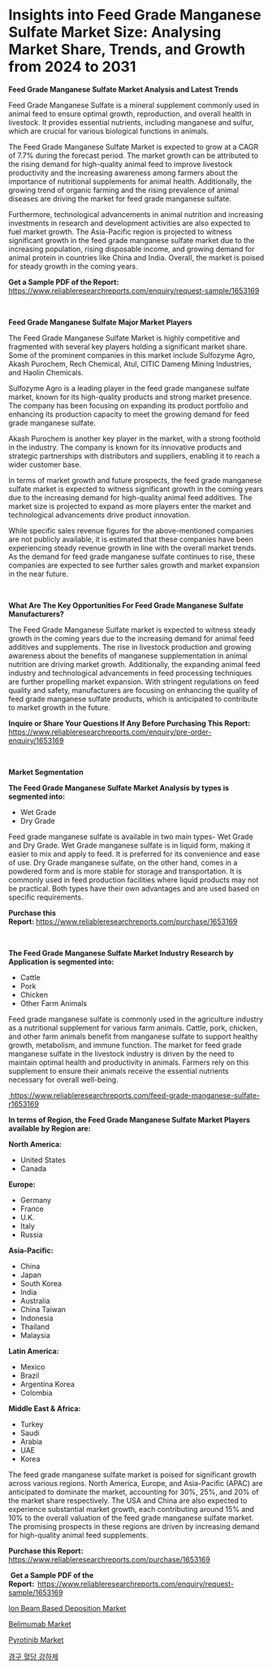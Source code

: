 <p><h1>Insights into Feed Grade Manganese Sulfate Market Size: Analysing Market Share, Trends, and Growth from 2024 to 2031</h1></p><p><strong>Feed Grade Manganese Sulfate Market Analysis and Latest Trends</strong></p>
<p><p>Feed Grade Manganese Sulfate is a mineral supplement commonly used in animal feed to ensure optimal growth, reproduction, and overall health in livestock. It provides essential nutrients, including manganese and sulfur, which are crucial for various biological functions in animals.</p><p>The Feed Grade Manganese Sulfate Market is expected to grow at a CAGR of 7.7% during the forecast period. The market growth can be attributed to the rising demand for high-quality animal feed to improve livestock productivity and the increasing awareness among farmers about the importance of nutritional supplements for animal health. Additionally, the growing trend of organic farming and the rising prevalence of animal diseases are driving the market for feed grade manganese sulfate.</p><p>Furthermore, technological advancements in animal nutrition and increasing investments in research and development activities are also expected to fuel market growth. The Asia-Pacific region is projected to witness significant growth in the feed grade manganese sulfate market due to the increasing population, rising disposable income, and growing demand for animal protein in countries like China and India. Overall, the market is poised for steady growth in the coming years.</p></p>
<p><strong>Get a Sample PDF of the Report:&nbsp;</strong> <a href="https://www.reliableresearchreports.com/enquiry/request-sample/1653169">https://www.reliableresearchreports.com/enquiry/request-sample/1653169</a></p>
<p>&nbsp;</p>
<p><strong>Feed Grade Manganese Sulfate Major Market Players</strong></p>
<p><p>The Feed Grade Manganese Sulfate Market is highly competitive and fragmented with several key players holding a significant market share. Some of the prominent companies in this market include Sulfozyme Agro, Akash Purochem, Rech Chemical, Atul, CITIC Dameng Mining Industries, and Haolin Chemicals.</p><p>Sulfozyme Agro is a leading player in the feed grade manganese sulfate market, known for its high-quality products and strong market presence. The company has been focusing on expanding its product portfolio and enhancing its production capacity to meet the growing demand for feed grade manganese sulfate.</p><p>Akash Purochem is another key player in the market, with a strong foothold in the industry. The company is known for its innovative products and strategic partnerships with distributors and suppliers, enabling it to reach a wider customer base.</p><p>In terms of market growth and future prospects, the feed grade manganese sulfate market is expected to witness significant growth in the coming years due to the increasing demand for high-quality animal feed additives. The market size is projected to expand as more players enter the market and technological advancements drive product innovation.</p><p>While specific sales revenue figures for the above-mentioned companies are not publicly available, it is estimated that these companies have been experiencing steady revenue growth in line with the overall market trends. As the demand for feed grade manganese sulfate continues to rise, these companies are expected to see further sales growth and market expansion in the near future.</p></p>
<p>&nbsp;</p>
<p><strong>What Are The Key Opportunities For Feed Grade Manganese Sulfate Manufacturers?</strong></p>
<p><p>The Feed Grade Manganese Sulfate market is expected to witness steady growth in the coming years due to the increasing demand for animal feed additives and supplements. The rise in livestock production and growing awareness about the benefits of manganese supplementation in animal nutrition are driving market growth. Additionally, the expanding animal feed industry and technological advancements in feed processing techniques are further propelling market expansion. With stringent regulations on feed quality and safety, manufacturers are focusing on enhancing the quality of feed grade manganese sulfate products, which is anticipated to contribute to market growth in the future.</p></p>
<p><strong>Inquire or Share Your Questions If Any Before Purchasing This Report:</strong> <a href="https://www.reliableresearchreports.com/enquiry/pre-order-enquiry/1653169">https://www.reliableresearchreports.com/enquiry/pre-order-enquiry/1653169</a></p>
<p>&nbsp;</p>
<p><strong>Market Segmentation</strong></p>
<p><strong>The Feed Grade Manganese Sulfate Market Analysis by types is segmented into:</strong></p>
<p><ul><li>Wet Grade</li><li>Dry Grade</li></ul></p>
<p><p>Feed grade manganese sulfate is available in two main types- Wet Grade and Dry Grade. Wet Grade manganese sulfate is in liquid form, making it easier to mix and apply to feed. It is preferred for its convenience and ease of use. Dry Grade manganese sulfate, on the other hand, comes in a powdered form and is more stable for storage and transportation. It is commonly used in feed production facilities where liquid products may not be practical. Both types have their own advantages and are used based on specific requirements.</p></p>
<p><strong>Purchase this Report:&nbsp;</strong><a href="https://www.reliableresearchreports.com/purchase/1653169">https://www.reliableresearchreports.com/purchase/1653169</a></p>
<p>&nbsp;</p>
<p><strong>The Feed Grade Manganese Sulfate Market Industry Research by Application is segmented into:</strong></p>
<p><ul><li>Cattle</li><li>Pork</li><li>Chicken</li><li>Other Farm Animals</li></ul></p>
<p><p>Feed grade manganese sulfate is commonly used in the agriculture industry as a nutritional supplement for various farm animals. Cattle, pork, chicken, and other farm animals benefit from manganese sulfate to support healthy growth, metabolism, and immune function. The market for feed grade manganese sulfate in the livestock industry is driven by the need to maintain optimal health and productivity in animals. Farmers rely on this supplement to ensure their animals receive the essential nutrients necessary for overall well-being.</p></p>
<p><a href="https://www.reliableresearchreports.com/feed-grade-manganese-sulfate-r1653169">&nbsp;https://www.reliableresearchreports.com/feed-grade-manganese-sulfate-r1653169</a></p>
<p><strong>In terms of Region, the Feed Grade Manganese Sulfate Market Players available by Region are:</strong></p>
<p>
    <p> <strong> North America: </strong>
        <ul>
            <li>United States</li>
            <li>Canada</li>
        </ul>
        </p> 
    <p> <strong> Europe: </strong>
        <ul>
            <li>Germany</li>
            <li>France</li>
            <li>U.K.</li>
            <li>Italy</li>
            <li>Russia</li>
        </ul>
        </p> 
    <p> <strong> Asia-Pacific: </strong>
        <ul>
            <li>China</li>
            <li>Japan</li>
            <li>South Korea</li>
            <li>India</li>
            <li>Australia</li>
            <li>China Taiwan</li>
            <li>Indonesia</li>
            <li>Thailand</li>
            <li>Malaysia</li>
        </ul>
        </p> 
    <p> <strong> Latin America: </strong>
        <ul>
            <li>Mexico</li>
            <li>Brazil</li>
            <li>Argentina Korea</li>
            <li>Colombia</li>
        </ul>
        </p> 
    <p> <strong> Middle East & Africa: </strong>
        <ul>
            <li>Turkey</li>
            <li>Saudi</li>
            <li>Arabia</li>
            <li>UAE</li>
            <li>Korea</li>
        </ul>
    </p>
    </p>
<p><p>The feed grade manganese sulfate market is poised for significant growth across various regions. North America, Europe, and Asia-Pacific (APAC) are anticipated to dominate the market, accounting for 30%, 25%, and 20% of the market share respectively. The USA and China are also expected to experience substantial market growth, each contributing around 15% and 10% to the overall valuation of the feed grade manganese sulfate market. The promising prospects in these regions are driven by increasing demand for high-quality animal feed supplements.</p></p>
<p><strong>Purchase this Report: </strong><a href="https://www.reliableresearchreports.com/purchase/1653169">https://www.reliableresearchreports.com/purchase/1653169</a></p>
<p>&nbsp;<strong>Get a Sample PDF of the Report:&nbsp;&nbsp;</strong><a href="https://www.reliableresearchreports.com/enquiry/request-sample/1653169">https://www.reliableresearchreports.com/enquiry/request-sample/1653169</a></p>
<p><strong></strong></p>
<p><p><a href="https://issuu.com/reportprime-2/docs/ion-beam-based-deposition-market-size-2030.pptx">Ion Beam Based Deposition Market</a></p><p><a href="https://www.linkedin.com/pulse/belimumab-market-trends-forecast-competitive-analysis-yobdf">Belimumab Market</a></p><p><a href="https://www.linkedin.com/pulse/pyrotinibnbspmarket-focuses-market-share-size-projected-t4pkf">Pyrotinib Market</a></p><p><a href="https://github.com/oajzkywllm460/Market-Research-Report-List-2/blob/main/493501955050.md">경구 혈당 강하제</a></p></p>
